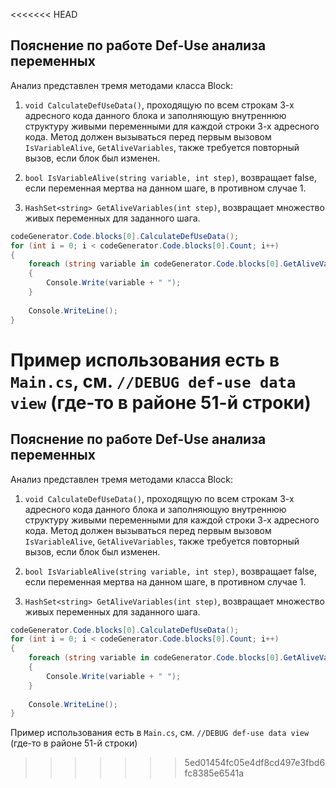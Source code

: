 <<<<<<< HEAD
## Пояснение по работе Def-Use анализа переменных

Анализ представлен тремя методами класса Block:

1. `void CalculateDefUseData()`, проходящую по всем строкам 3-х адресного кода данного блока и заполняющую внутреннюю структуру живыми переменными для каждой строки 3-х адресного кода. Метод должен вызываться перед первым вызовом `IsVariableAlive`, `GetAliveVariables`, также требуется повторный вызов, если блок был изменен.

2. `bool IsVariableAlive(string variable, int step)`, возвращает false, если переменная мертва на данном шаге, в противном случае 1.

3. `HashSet<string> GetAliveVariables(int step)`, возвращает множество живых переменных для заданного шага.

```cs
codeGenerator.Code.blocks[0].CalculateDefUseData();
for (int i = 0; i < codeGenerator.Code.blocks[0].Count; i++)
{
	foreach (string variable in codeGenerator.Code.blocks[0].GetAliveVariables(i))
	{
		Console.Write(variable + " ");
	}
        
	Console.WriteLine();
}
```

Пример использования есть в `Main.cs`, см.  `//DEBUG def-use data view` (где-то в районе 51-й строки)
=======
## Пояснение по работе Def-Use анализа переменных

Анализ представлен тремя методами класса Block:

1. `void CalculateDefUseData()`, проходящую по всем строкам 3-х адресного кода данного блока и заполняющую внутреннюю структуру живыми переменными для каждой строки 3-х адресного кода. Метод должен вызываться перед первым вызовом `IsVariableAlive`, `GetAliveVariables`, также требуется повторный вызов, если блок был изменен.

2. `bool IsVariableAlive(string variable, int step)`, возвращает false, если переменная мертва на данном шаге, в противном случае 1.

3. `HashSet<string> GetAliveVariables(int step)`, возвращает множество живых переменных для заданного шага.

```cs
codeGenerator.Code.blocks[0].CalculateDefUseData();
for (int i = 0; i < codeGenerator.Code.blocks[0].Count; i++)
{
	foreach (string variable in codeGenerator.Code.blocks[0].GetAliveVariables(i))
	{
		Console.Write(variable + " ");
	}
        
	Console.WriteLine();
}
```

Пример использования есть в `Main.cs`, см.  `//DEBUG def-use data view` (где-то в районе 51-й строки)
>>>>>>> 5ed01454fc05e4df8cd497e3fbd6fc8385e6541a
